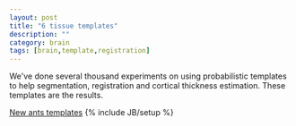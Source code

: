 ```yaml
---
layout: post
title: "6 tissue templates"
description: ""
category: brain
tags: [brain,template,registration]
---
```


We've done several thousand experiments on using probabilistic templates to help 
segmentation, registration and cortical thickness estimation.  These templates are the results.

[New ants templates](http://dx.doi.org/10.6084/m9.figshare.915436)
{% include JB/setup %}

